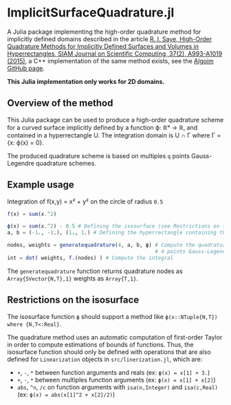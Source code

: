 # ImplicitSurfaceQuadrature.jl
A Julia package implementing the high-order quadrature method for implicitly defined domains described in the article
[R. I. Saye, High-Order Quadrature Methods for Implicitly Defined Surfaces and Volumes in Hyperrectangles, SIAM Journal on Scientific Computing, 37(2), A993-A1019 (2015)](http://dx.doi.org/10.1137/140966290), a C++ implementation of the same method exists, see the [Algoim GitHub page](https://algoim.github.io/).

**This Julia implementation only works for 2D domains.**

## Overview of the method
This Julia package can be used to produce a high-order quadrature scheme for a curved surface implicitly defined by a function ϕ: ℝᵈ → ℝ, and contained in a hyperrectangle U.
The integration domain is U ∩ Γ where Γ = {x: ϕ(x) = 0}.

The produced quadrature scheme is based on multiples `q` points Gauss-Legendre quadrature schemes.

## Example usage
Integration of f(x,y) = x² + y² on the circle of radius `0.5`
```julia
f(x) = sum(x.^2)

ϕ(x) = sum(x.^2) - 0.5 # Defining the isosurface (see Restrictions on the isosurface below)
a, b = (-1., -1.), (1., 1.) # Defining the hyperrectangle containing the integration domain

nodes, weights = generatequadrature(4, a, b, ϕ) # Compute the quadrature scheme, with 
                                                # 4 points Gauss-Legendre quadratures
int = dot( weights, f.(nodes) ) # Compute the integral
```
The `generatequadrature` function returns quadrature nodes as `Array{SVector{N,T},1}` weights as `Array{T,1}`.

## Restrictions on the isosurface
The isosurface function `ϕ` should support a method like `ϕ(x::NTuple{N,T}) where {N,T<:Real}`.

The quadrature method uses an automatic computation of first-order Taylor in order to compute estimations of bounds of functions.
Thus, the isosurface function should only be defined with operations that are also defined for `Linearization` objects in `src/linerization.jl`, which are:
- `+`, `-`, `*` between function arguments and reals (ex: `ϕ(x) = x[1] + 3.`)
- `+`, `-`, `*` between multiples function arguments (ex: `ϕ(x) = x[1] + x[2]`)
- `abs`, `^n`, `/c` on function arguments with `isa(n,Integer)` and `isa(c,Real)` (ex: `ϕ(x) = abs(x[1]^2 + x[2]/2)`)


